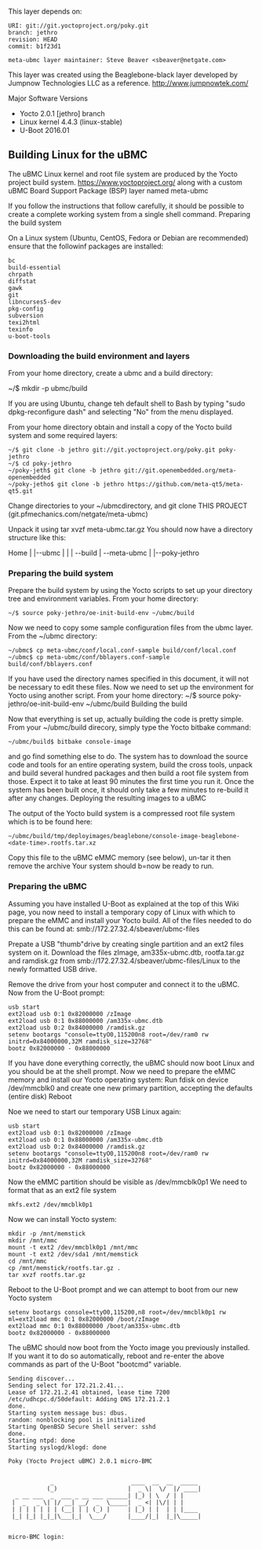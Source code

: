 This layer depends on:

    URI: git://git.yoctoproject.org/poky.git
    branch: jethro 
    revision: HEAD
    commit: b1f23d1

    meta-ubmc layer maintainer: Steve Beaver <sbeaver@netgate.com>

This layer was created using the Beaglebone-black layer developed by Jumpnow Technologies LLC as a reference. http://www.jumpnowtek.com/

Major Software Versions

* Yocto 2.0.1 [jethro] branch
* Linux kernel 4.4.3 (linux-stable)
* U-Boot 2016.01

## Building Linux for the uBMC

The uBMC Linux kernel and root file system are produced by the Yocto project build system. https://www.yoctoproject.org/ along with a custom uBMC Board Support Package (BSP) layer named meta-ubmc

If you follow the instructions that follow carefully, it should be possible to create a complete working system from a single shell command.
Preparing the build system

On a Linux system (Ubuntu, CentOS, Fedora or Debian are recommended) ensure that the followinf packages are installed:

    bc
    build-essential
    chrpath
    diffstat
    gawk
    git
    libncurses5-dev
    pkg-config
    subversion
    texi2html
    texinfo
    u-boot-tools

### Downloading the build environment and layers

From your home directory, create a ubmc and a build directory:

  ~/$ mkdir -p ubmc/build

If you are using Ubuntu, change teh default shell to Bash by typing "sudo dpkg-reconfigure dash" and selecting "No" from the menu displayed.

From your home directory obtain and install a copy of the Yocto build system and some required layers:

    ~/$ git clone -b jethro git://git.yoctoproject.org/poky.git poky-jethro
    ~/$ cd poky-jethro
    ~/poky-jeth$ git clone -b jethro git://git.openembedded.org/meta-openembedded
    ~/poky-jetho$ git clone -b jethro https://github.com/meta-qt5/meta-qt5.git

Change directories to your ~/ubmcdirectory, and git clone THIS PROJECT (git.pfmechanics.com/netgate/meta-ubmc)

Unpack it using tar xvzf meta-ubmc.tar.gz You should now have a directory structure like this:

  Home
     |
     |--ubmc
     |   |
     |   --build
     |   --meta-ubmc
     |
     |--poky-jethro


### Preparing the build system

Prepare the build system by using the Yocto scripts to set up your directory tree and environment variables. From your home directory:

    ~/$ source poky-jethro/oe-init-build-env ~/ubmc/build

Now we need to copy some sample configuration files from the ubmc layer. From the ~/ubmc directory:

    ~/ubmc$ cp meta-ubmc/conf/local.conf-sample build/conf/local.conf
    ~/ubmc$ cp meta-ubmc/conf/bblayers.conf-sample build/conf/bblayers.conf

If you have used the directory names specified in this document, it will not be necessary to edit these files. Now we need to set up the environment for Yocto using another script. From your home directory: ~/$ source poky-jethro/oe-init-build-env ~/ubmc/build
Building the build

Now that everything is set up, actually building the code is pretty simple. From your ~/ubmc/build direcory, simply type the Yocto bitbake command:

    ~/ubmc/build$ bitbake console-image

and go find something else to do. The system has to download the source code and tools for an entire operating system, build the cross tools, unpack and build several hundred packages and then build a root file system from those. Expect it to take at least 90 minutes the first time you run it. Once the system has been built once, it should only take a few minutes to re-build it after any changes.
Deploying the resulting images to a uBMC

The output of the Yocto build system is a compressed root file system which is to be found here:

    ~/ubmc/build/tmp/deployimages/beaglebone/console-image-beaglebone-<date-time>.rootfs.tar.xz

Copy this file to the uBMC eMMC memory (see below), un-tar it then remove the archive Your system should b=now be ready to run.


### Preparing the uBMC

Assuming you have installed U-Boot as explained at the top of this Wiki page, you now need to install a temporary copy of Linux with which to prepare the eMMC and install your Yocto build. All of the files needed to do this can be found at: smb://172.27.32.4/sbeaver/ubmc-files

Prepate a USB "thumb"drive by creating single partition and an ext2 files system on it. Download the files zImage, am335x-ubmc.dtb, rootfa.tar.gz and ramdisk.gz from smb://172.27.32.4/sbeaver/ubmc-files/Linux to the newly formatted USB drive.

Remove the drive from your host computer and connect it to the uBMC. Now from the U-Boot prompt:

    usb start
    ext2load usb 0:1 0x82000000 /zImage
    ext2load usb 0:1 0x88000000 /am335x-ubmc.dtb
    ext2load usb 0:2 0x84000000 /ramdisk.gz
    setenv bootargs "console=ttyO0,115200n8 root=/dev/ram0 rw initrd=0x84000000,32M ramdisk_size=32768"
    bootz 0x82000000 - 0x88000000
  

If you have done everything correctly, the uBMC should now boot Linux and you should be at the shell prompt. Now we need to prepare the eMMC memory and install our Yocto operating system: Run fdisk on device /dev/mmcblk0 and create one new primary partition, accepting the defaults (entire disk) Reboot

Noe we need to start our temporary USB Linux again:

    usb start
    ext2load usb 0:1 0x82000000 /zImage
    ext2load usb 0:1 0x88000000 /am335x-ubmc.dtb
    ext2load usb 0:2 0x84000000 /ramdisk.gz
    setenv bootargs "console=ttyO0,115200n8 root=/dev/ram0 rw initrd=0x84000000,32M ramdisk_size=32768"
    bootz 0x82000000 - 0x88000000

Now the eMMC partition should be visible as /dev/mmcblk0p1 We need to format that as an ext2 file system

    mkfs.ext2 /dev/mmcblk0p1

Now we can install Yocto system:

    mkdir -p /mnt/memstick
    mkdir /mnt/mmc
    mount -t ext2 /dev/mmcblk0p1 /mnt/mmc
    mount -t ext2 /dev/sda1 /mnt/memstick
    cd /mnt/mmc
    cp /mnt/memstick/rootfs.tar.gz .
    tar xvzf rootfs.tar.gz

Reboot to the U-Boot prompt and we can attempt to boot from our new Yocto system

    setenv bootargs console=ttyO0,115200,n8 root=/dev/mmcblk0p1 rw
    ml=ext2load mmc 0:1 0x82000000 /boot/zImage
    ext2load mmc 0:1 0x88000000 /boot/am335x-ubmc.dtb
    bootz 0x82000000 - 0x88000000

The uBMC should now boot from the Yocto image you previously installed. If you want it to do so automatically, reboot and re-enter the above commands as part of the U-Boot "bootcmd" variable.

    Sending discover...
    Sending select for 172.21.2.41...
    Lease of 172.21.2.41 obtained, lease time 7200
    /etc/udhcpc.d/50default: Adding DNS 172.21.2.1
    done.
    Starting system message bus: dbus.
    random: nonblocking pool is initialized
    Starting OpenBSD Secure Shell server: sshd
    done.
    Starting ntpd: done
    Starting syslogd/klogd: done

    Poky (Yocto Project uBMC) 2.0.1 micro-BMC


                _                      ____  __  __  _____
               (_)                    |  _ \|  \/  |/ ____|
      _ __ ___  _  ___ _ __ ___ ______| |_) | \  / | |
     |  _   _ \| |/ __| __/  _  \_____|  _ <| |\/| | |
     | | | | | | | (__| | | (_) |     | |_) | |  | | |____
     |_| |_| |_|_|\___|_|  \___/      |____/|_|  |_|\_____|
    
    
    micro-BMC login:
